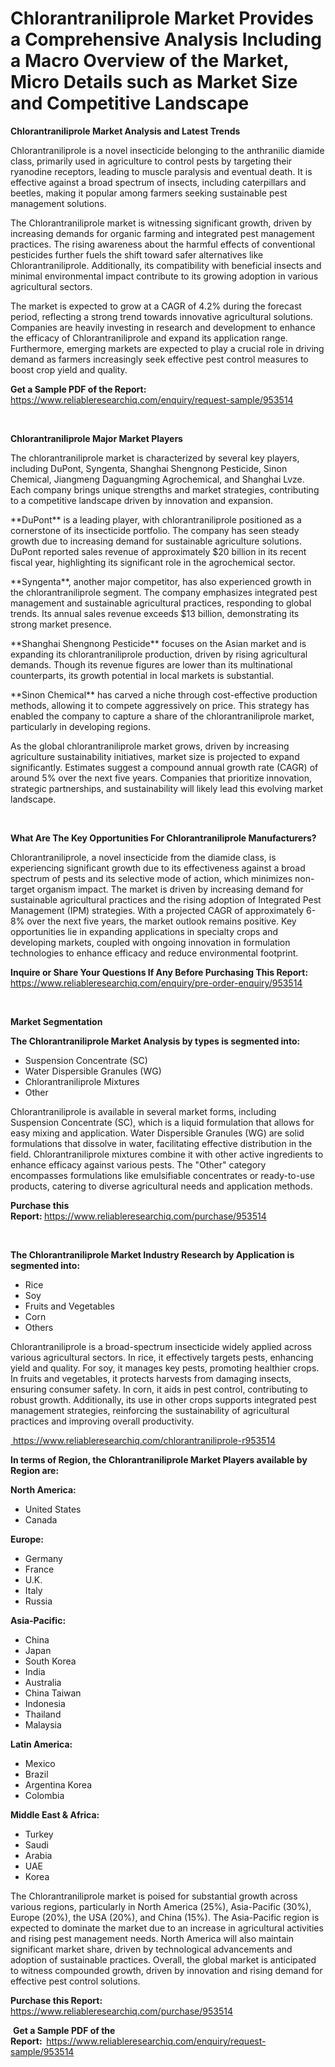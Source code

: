 <p><h1>Chlorantraniliprole Market Provides a Comprehensive Analysis Including a Macro Overview of the Market, Micro Details such as Market Size and Competitive Landscape</h1></p><p><strong>Chlorantraniliprole Market Analysis and Latest Trends</strong></p>
<p><p>Chlorantraniliprole is a novel insecticide belonging to the anthranilic diamide class, primarily used in agriculture to control pests by targeting their ryanodine receptors, leading to muscle paralysis and eventual death. It is effective against a broad spectrum of insects, including caterpillars and beetles, making it popular among farmers seeking sustainable pest management solutions.</p><p>The Chlorantraniliprole market is witnessing significant growth, driven by increasing demands for organic farming and integrated pest management practices. The rising awareness about the harmful effects of conventional pesticides further fuels the shift toward safer alternatives like Chlorantraniliprole. Additionally, its compatibility with beneficial insects and minimal environmental impact contribute to its growing adoption in various agricultural sectors.</p><p>The market is expected to grow at a CAGR of 4.2% during the forecast period, reflecting a strong trend towards innovative agricultural solutions. Companies are heavily investing in research and development to enhance the efficacy of Chlorantraniliprole and expand its application range. Furthermore, emerging markets are expected to play a crucial role in driving demand as farmers increasingly seek effective pest control measures to boost crop yield and quality.</p></p>
<p><strong>Get a Sample PDF of the Report:&nbsp;</strong> <a href="https://www.reliableresearchiq.com/enquiry/request-sample/953514?utm_campaign=3201&utm_medium=2&utm_source=Github&utm_content=ia&utm_term=18042025&utm_id=chlorantraniliprole">https://www.reliableresearchiq.com/enquiry/request-sample/953514</a></p>
<p>&nbsp;</p>
<p><strong>Chlorantraniliprole Major Market Players</strong></p>
<p><p>The chlorantraniliprole market is characterized by several key players, including DuPont, Syngenta, Shanghai Shengnong Pesticide, Sinon Chemical, Jiangmeng Daguangming Agrochemical, and Shanghai Lvze. Each company brings unique strengths and market strategies, contributing to a competitive landscape driven by innovation and expansion.</p><p>**DuPont** is a leading player, with chlorantraniliprole positioned as a cornerstone of its insecticide portfolio. The company has seen steady growth due to increasing demand for sustainable agriculture solutions. DuPont reported sales revenue of approximately $20 billion in its recent fiscal year, highlighting its significant role in the agrochemical sector.</p><p>**Syngenta**, another major competitor, has also experienced growth in the chlorantraniliprole segment. The company emphasizes integrated pest management and sustainable agricultural practices, responding to global trends. Its annual sales revenue exceeds $13 billion, demonstrating its strong market presence.</p><p>**Shanghai Shengnong Pesticide** focuses on the Asian market and is expanding its chlorantraniliprole production, driven by rising agricultural demands. Though its revenue figures are lower than its multinational counterparts, its growth potential in local markets is substantial.</p><p>**Sinon Chemical** has carved a niche through cost-effective production methods, allowing it to compete aggressively on price. This strategy has enabled the company to capture a share of the chlorantraniliprole market, particularly in developing regions.</p><p>As the global chlorantraniliprole market grows, driven by increasing agriculture sustainability initiatives, market size is projected to expand significantly. Estimates suggest a compound annual growth rate (CAGR) of around 5% over the next five years. Companies that prioritize innovation, strategic partnerships, and sustainability will likely lead this evolving market landscape.</p></p>
<p>&nbsp;</p>
<p><strong>What Are The Key Opportunities For Chlorantraniliprole Manufacturers?</strong></p>
<p><p>Chlorantraniliprole, a novel insecticide from the diamide class, is experiencing significant growth due to its effectiveness against a broad spectrum of pests and its selective mode of action, which minimizes non-target organism impact. The market is driven by increasing demand for sustainable agricultural practices and the rising adoption of Integrated Pest Management (IPM) strategies. With a projected CAGR of approximately 6-8% over the next five years, the market outlook remains positive. Key opportunities lie in expanding applications in specialty crops and developing markets, coupled with ongoing innovation in formulation technologies to enhance efficacy and reduce environmental footprint.</p></p>
<p><strong>Inquire or Share Your Questions If Any Before Purchasing This Report:</strong> <a href="https://www.reliableresearchiq.com/enquiry/pre-order-enquiry/953514?utm_campaign=3201&utm_medium=2&utm_source=Github&utm_content=ia&utm_term=18042025&utm_id=chlorantraniliprole">https://www.reliableresearchiq.com/enquiry/pre-order-enquiry/953514</a></p>
<p>&nbsp;</p>
<p><strong>Market Segmentation</strong></p>
<p><strong>The Chlorantraniliprole Market Analysis by types is segmented into:</strong></p>
<p><ul><li>Suspension Concentrate (SC)</li><li>Water Dispersible Granules (WG)</li><li>Chlorantraniliprole Mixtures</li><li>Other</li></ul></p>
<p><p>Chlorantraniliprole is available in several market forms, including Suspension Concentrate (SC), which is a liquid formulation that allows for easy mixing and application. Water Dispersible Granules (WG) are solid formulations that dissolve in water, facilitating effective distribution in the field. Chlorantraniliprole mixtures combine it with other active ingredients to enhance efficacy against various pests. The "Other" category encompasses formulations like emulsifiable concentrates or ready-to-use products, catering to diverse agricultural needs and application methods.</p></p>
<p><strong>Purchase this Report:&nbsp;</strong><a href="https://www.reliableresearchiq.com/purchase/953514?utm_campaign=3201&utm_medium=2&utm_source=Github&utm_content=ia&utm_term=18042025&utm_id=chlorantraniliprole">https://www.reliableresearchiq.com/purchase/953514</a></p>
<p>&nbsp;</p>
<p><strong>The Chlorantraniliprole Market Industry Research by Application is segmented into:</strong></p>
<p><ul><li>Rice</li><li>Soy</li><li>Fruits and Vegetables</li><li>Corn</li><li>Others</li></ul></p>
<p><p>Chlorantraniliprole is a broad-spectrum insecticide widely applied across various agricultural sectors. In rice, it effectively targets pests, enhancing yield and quality. For soy, it manages key pests, promoting healthier crops. In fruits and vegetables, it protects harvests from damaging insects, ensuring consumer safety. In corn, it aids in pest control, contributing to robust growth. Additionally, its use in other crops supports integrated pest management strategies, reinforcing the sustainability of agricultural practices and improving overall productivity.</p></p>
<p><a href="https://www.reliableresearchiq.com/chlorantraniliprole-r953514?utm_campaign=3201&utm_medium=2&utm_source=Github&utm_content=ia&utm_term=18042025&utm_id=chlorantraniliprole">&nbsp;https://www.reliableresearchiq.com/chlorantraniliprole-r953514</a></p>
<p><strong>In terms of Region, the Chlorantraniliprole Market Players available by Region are:</strong></p>
<p>
    <p> <strong> North America: </strong>
        <ul>
            <li>United States</li>
            <li>Canada</li>
        </ul>
        </p> 
    <p> <strong> Europe: </strong>
        <ul>
            <li>Germany</li>
            <li>France</li>
            <li>U.K.</li>
            <li>Italy</li>
            <li>Russia</li>
        </ul>
        </p> 
    <p> <strong> Asia-Pacific: </strong>
        <ul>
            <li>China</li>
            <li>Japan</li>
            <li>South Korea</li>
            <li>India</li>
            <li>Australia</li>
            <li>China Taiwan</li>
            <li>Indonesia</li>
            <li>Thailand</li>
            <li>Malaysia</li>
        </ul>
        </p> 
    <p> <strong> Latin America: </strong>
        <ul>
            <li>Mexico</li>
            <li>Brazil</li>
            <li>Argentina Korea</li>
            <li>Colombia</li>
        </ul>
        </p> 
    <p> <strong> Middle East & Africa: </strong>
        <ul>
            <li>Turkey</li>
            <li>Saudi</li>
            <li>Arabia</li>
            <li>UAE</li>
            <li>Korea</li>
        </ul>
    </p>
    </p>
<p><p>The Chlorantraniliprole market is poised for substantial growth across various regions, particularly in North America (25%), Asia-Pacific (30%), Europe (20%), the USA (20%), and China (15%). The Asia-Pacific region is expected to dominate the market due to an increase in agricultural activities and rising pest management needs. North America will also maintain significant market share, driven by technological advancements and adoption of sustainable practices. Overall, the global market is anticipated to witness compounded growth, driven by innovation and rising demand for effective pest control solutions.</p></p>
<p><strong>Purchase this Report: </strong><a href="https://www.reliableresearchiq.com/purchase/953514?utm_campaign=3201&utm_medium=2&utm_source=Github&utm_content=ia&utm_term=18042025&utm_id=chlorantraniliprole">https://www.reliableresearchiq.com/purchase/953514</a></p>
<p>&nbsp;<strong>Get a Sample PDF of the Report:&nbsp;&nbsp;</strong><a href="https://www.reliableresearchiq.com/enquiry/request-sample/953514?utm_campaign=3201&utm_medium=2&utm_source=Github&utm_content=ia&utm_term=18042025&utm_id=chlorantraniliprole">https://www.reliableresearchiq.com/enquiry/request-sample/953514</a></p>
<p><strong></strong></p>
<p><p></p><p></p><p></p></p>